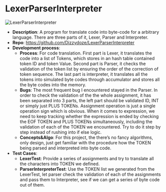 # LexerParserInterpreter

![LexerParserInterpreter](https://github.com/Dizzydoze/LexerParserInterpreter/assets/106438058/30ddfed8-21b3-485e-b7b7-52be0a9fee81)

- **Description**: A program for translate code into byte-code for a arbitrary language. There are three parts of it, Lexer, Parser and Interpreter.
- **Repo**: https://github.com/Dizzydoze/LexerParserInterpreter
- **Development process**:
    - **Process**: For code translation. First part is Lexer, it translates the code into a list of Tokens, which stores in an hash table contained token ID and token Value. Second part is Parser, it checks the validation of the token list by ensuring the order of the correction of token sequence. The last part is interpreter, it translates all the tokens into simulated byte codes through accumulator and stores all the byte codes into the memory.
    - **Bugs**:  The most frequent bug I encountered stayed in the Parser. In order to check the validation of the the whole assignment, it has been separated into 3 parts, the left part should be validated ID, INT or simply just PLUS TOKENs. Assignment operation is just a single operation sign which is obvious. When it comes to expression, we need to keep tracking whether the expression is ended by checking the EOF TOKEN and PLUS TOKENs  simultaneously, including the validation of each of the TOKEN we encountered. Try to do it step by step instead of rushing into if else logic.
    - **Concepts&Algo**: For this project, the there’s no fancy algorithms, only design, just get familiar with the procedure how the TOKEN being parsed and interpreted into byte code.
- **Test Cases**:
    - **LexerTest**: Provide a series of assignments and try to translate all the characters into TOKEN we defined.
    - **ParserInterpreterTest**: Use the TOKEN list we generated from the LexerTest, let parser check the validation of each of the assignments and pass them to Interpreter, see if we can get a series of byte code out of them.
